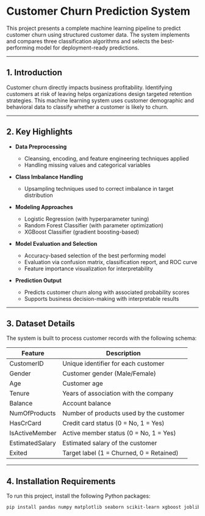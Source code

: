 # Customer Churn Prediction System

This project presents a complete machine learning pipeline to predict customer churn using structured customer data. The system implements and compares three classification algorithms and selects the best-performing model for deployment-ready predictions.

---

## 1. Introduction

Customer churn directly impacts business profitability. Identifying customers at risk of leaving helps organizations design targeted retention strategies. This machine learning system uses customer demographic and behavioral data to classify whether a customer is likely to churn.

---

## 2. Key Highlights

- **Data Preprocessing**  
  - Cleansing, encoding, and feature engineering techniques applied  
  - Handling missing values and categorical variables

- **Class Imbalance Handling**  
  - Upsampling techniques used to correct imbalance in target distribution

- **Modeling Approaches**  
  - Logistic Regression (with hyperparameter tuning)  
  - Random Forest Classifier (with parameter optimization)  
  - XGBoost Classifier (gradient boosting-based)

- **Model Evaluation and Selection**  
  - Accuracy-based selection of the best performing model  
  - Evaluation via confusion matrix, classification report, and ROC curve  
  - Feature importance visualization for interpretability

- **Prediction Output**  
  - Predicts customer churn along with associated probability scores  
  - Supports business decision-making with interpretable results

---

## 3. Dataset Details

The system is built to process customer records with the following schema:

| Feature           | Description                                 |
|------------------|---------------------------------------------|
| CustomerID        | Unique identifier for each customer         |
| Gender            | Customer gender (Male/Female)               |
| Age               | Customer age                                |
| Tenure            | Years of association with the company       |
| Balance           | Account balance                             |
| NumOfProducts     | Number of products used by the customer     |
| HasCrCard         | Credit card status (0 = No, 1 = Yes)        |
| IsActiveMember    | Active member status (0 = No, 1 = Yes)      |
| EstimatedSalary   | Estimated salary of the customer            |
| Exited            | Target label (1 = Churned, 0 = Retained)    |

---

## 4. Installation Requirements

To run this project, install the following Python packages:

```bash
pip install pandas numpy matplotlib seaborn scikit-learn xgboost joblib
